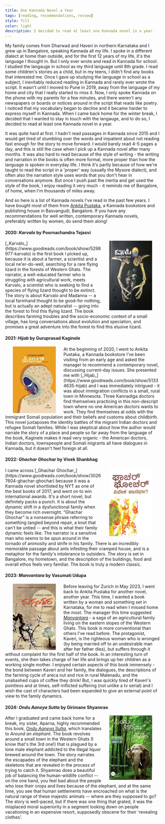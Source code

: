 ```yaml
---
title: One Kannada Novel a Year
tags: [reading, recommendations, review]
style: fill
color: light
description: I decided to read at least one Kannada novel in a year.
---
```


My family comes from Dharwad and Haveri in northern Karnataka and I grew up in Bangalore, speaking Kannada all my life. I spoke in a different dialect at home than outside, and for the first 12 years of my life, it's the language I thought in. But I only ever wrote and read in Kannada for school. I studied the langauge in school as my third language until 8th grade. I read some children's stories as a child, but in my teens, I didn't find any books that interested me. Once I gave up studying the language in school as a subject, I inevitably reduced reading in Kannada and rarely ever wrote the script. It wasn't until I moved to Pune in 2019, away from the language of my home and city that I really started to miss it. Now, I only spoke Kannada on the phone with my parents for a few minutes, and there weren't any newspapers or boards or notices around in the script that reads like poetry. I noticed that my vocabulary began to decline and it became harder to express myself in Kannada. When I came back home for the winter break, I decided that I wanted to stay in touch with the langauge, and to do so, I decided to read at least one Kannada novel in a year. 

It was quite hard at first. I hadn't read passages in Kannada since 2015 and I would get tired of stumbling over the words and impatient about not reading fast enough for the story to move forward. I would barely read 4-5 pages a day, and this is still the case when I pick up a Kannada novel after many months. It was also hard to read because of the style of writing - the writing and narration in the books is often more formal, more proper than how the language is spoken in everyday life. I think it's partly because of how we're taught to read the script in a 'proper' way (usually the Mysore dialect), and often also the narration style uses words that you don't hear in conversations anymore. But once I push past the inertia and get used the style of the book, I enjoy reading it very much - it reminds me of Bangalore, of home, when I'm thousands of miles away. 

And so here is a list of Kannada novels I've read in the past few years. I have bought most of them from [Ankita Pustaka](https://ankitapustaka.com/), a Kannada bookstore and publishing house in Basvangudi, Bangalore. If you have any recommendations for well written, contemporary Kannada novels, preferably written by women, do send them along!

#### 2020: _Karvalo_ by Poornachandra Tejasvi

<img src="/images/blog/book_karvalo.jpg" alt="image" style="width:140px;height:auto;float:right;margin:0px 25px;">
[_Karvalo_](https://www.goodreads.com/book/show/5298977-karvalo) is the first book I picked up, because it is about a farmer, a scientist and a local ne'er-do-well, searching for a rare flying lizard in the forests of Western Ghats. The narrator, a well-educated farmer who is struggling with agricultural work, meets Karvalo, a scientist who is seeking to find a species of flying lizard thought to be extinct. The story is about Karvalo and Madanna -- a local farmhand thought to be good-for nothing, but is actually an adept naturalist -- going into the forest to find this flying lizard. The book describes farming troubles and the socio-economic context of a small village, has long conversations about evolution and speciation, and promises a great adventure into the forest to find this elusive lizard.

#### 2021: _Hijab_ by Guruprasad Kaginele

<img src="/images/blog/book_hijab.jpg" alt="image" style="width:140px;height:auto;float:left;margin:0px 25px;">
At the beginning of 2020, I went to Ankita Pustaka, a Kannada bookstore I've been visiting from an early age and asked the manager to recommend a contemporary novel, discussing current-day issues. She presented me with [_Hijab_](https://www.goodreads.com/book/show/51334635-hijab) and I was immediately intrigued - it was about immigration conflicts in a small, rural town in Minnesota. Three Kannadiga doctors find themselves practicing in this non-descript town where no one American doctors wants to work. They find themselves at odds with the immigrant Somali population and their beliefs and customs about childbirth. This novel juxtaposes the identity battles of the migrant Indian doctors and refugee Somali families. While I was skeptical about how the author would narrate the story of a place and people so far away from the language of the book, Kaginele makes it read very organic - the American doctors, Indian doctors, townspeople and Somali migrants all have dialogues in Kannada, but it doesn't feel foreign at all.

#### 2022: _Ghachar Ghochar_ by Vivek Shanbhag

<img src="/images/blog/book_ghachar.jpg" alt="image" style="width:140px;height:auto;float:right;margin:0px 25px;">
I came across [_Ghachar Ghochar_](https://www.goodreads.com/book/show/30267604-ghachar-ghochar) because it was a Kannada novel shortlisted by NYT as one of the best books of 2017, and went on to win international awards. It's a short novel, but definitely packs a punch. It is about the dynamic shift in a dysfunctional family when they become rich overnight. “Ghachar Ghochar” is a nonsense phrase referring to something tangled beyond repair, a knot that can't be untied -- and this is what their family dynamic feels like. The narrator is a sensitive man who seems to be spun around in the tornado of animosity and strife in his family. There is an incredibly memorable passage about ants infesting their cramped house, and is a metaphor for the family's intolerance to outsiders. The story is set in Bangalore, my hometown, and the description of the buildings, food and overall ethos feels very familiar. The book is truly a modern classic.

#### 2023: _Manvantara_ by Vasumati Udupa

<img src="/images/blog/book_manvantara.jpg" alt="image" style="width:140px;height:auto;float:left;margin:0px 25px;">

Before leaving for Zurich in May 2023, I went back to Ankita Pustaka for another novel, another year. This time, I wanted a book written by a woman and something set in Karnataka, for me to read when I missed home the most. The manager this time suggested [_Manvantara_](https://www.navakarnataka.com/manvantara-novel) - a saga of an agricultural family living on the eastern slopes of the Western Ghats. This book is more conventional than others I've read before. The protagonist, Kaveri, is the righteous woman who is wronged (by being married off to an undesirable man after her father dies), but suffers through it without complaint for the first half of the book. In an interesting turn of events, she then takes charge of her life and brings up her children as a working single mother. I enjoyed certain aspects of this book immensely - the bond between Kaveri and her family, the dialogues, the descriptions of the farming cycle of areca nut and rice in rural Malenadu, and the unabashed cups of coffee they drink! But, I was quickly tired of Kaveri's pointless and at times, self-inflicted suffering (not unlike a tv serial) and I wish the cast of characters had been expanded to give an external point of view to the family dynamics. 

#### 2024: _Ondu Aaneya Sutta_ by Girimane Shyamrao

<img src="/images/blog/book_aaneya.jpg" alt="image" style="width:140px;height:auto;float:right;margin:0px 25px;">

After I graduated and came back home for a break, my sister, Aparna, highly recommended this book, [_Ondu Aaneya Sutta_](https://www.goodreads.com/book/show/55332672-ondu-aaneya-sutta), which translates to _Around an elephant_. The book revolves around a small town in the Western Ghats (I know that's the 3rd one!) that is plagued by a lone male elephant addicted to the illegal liquor brewed around the town. The story narrates the escapades of the elephant and the skeletons that are revealed in the process of trying to catch it. Shyamrao does a beautiful job of balancing the human-wildlife conflict -- on the one hand, you feel bad about the people who lose their crops and lives because of the elephant, and at the same time, you see that human settlements have encroached on what is the natural range of these majestic animals -- where are they supposed to go? The story is well-paced, but if there was one thing that grated, it was the misplaced moral superiority in a segment looking down on people vacationing in an expensive resort, supposedly obscene for their 'revealing clothes'.